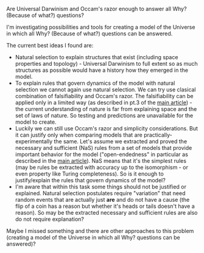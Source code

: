 Are Universal Darwinism and Occam's razor enough to answer all Why? (Because of what?) questions?

I'm investigating possibilities and tools for creating a model of the Universe in which all Why? (Because of what?) questions can be answered.

The current best ideas I found are:

* Natural selection to explain structures that exist (including space properties and topology) - Universal Darwinism to full extent so as much structures as possible would have a history how they emerged in the model.
* To explain rules that govern dynamics of the model with natural selection we cannot again use natural selection. We can try use clasical combination of falsifiability and Occam's razor. The falsifiability can be applied only in a limited way (as described in pt.3 of the [main article](https://www.reddit.com/r/compsci/comments/97s8dl/on_natural_selection_of_the_laws_of_nature/)) - the current understanding of nature is far from explaining space and the set of laws of nature. So testing and predictions are unavailable for the model to create.
* Luckily we can still use Occam's razor and simplicity considerations. But it can justify only when comparing models that are practically-experimentally the same. Let's assume we extracted and proved the necessary and sufficient (NaS) rules from a set of models that provide important behavior for the model ("open-endedness" in particular as described in the [main article](https://www.reddit.com/r/compsci/comments/97s8dl/on_natural_selection_of_the_laws_of_nature/)). NaS means that it's the simplest rules (may be rules be extracted with accuracy up to the isomorphism - or even property like Turing completeness). So is it enough to justify/explain the rules that govern dynamics of the model?
* I'm aware that within this task some things should not be justified or explained. Natural selection postulates require "variation" that need random events that are actually just **are** and do not have a cause (the flip of a coin has a reason but whether it's heads or tails doesn't have a reason). So may be the extracted necessary and sufficient rules are also do not require explanation?

Maybe I missed something and there are other approaches to this problem (creating a model of the Universe in which all Why? questions can be answered)?
